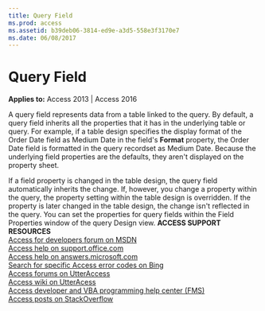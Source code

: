 ```yaml
---
title: Query Field
ms.prod: access
ms.assetid: b39deb06-3814-ed9e-a3d5-558e3f3170e7
ms.date: 06/08/2017
---
```



# Query Field

  

**Applies to:** Access 2013 | Access 2016

A query field represents data from a table linked to the query. By default, a query field inherits all the properties that it has in the underlying table or query. For example, if a table design specifies the display format of the Order Date field as Medium Date in the field's **Format** property, the Order Date field is formatted in the query recordset as Medium Date. Because the underlying field properties are the defaults, they aren't displayed on the property sheet.

If a field property is changed in the table design, the query field automatically inherits the change. If, however, you change a property within the query, the property setting within the table design is overridden. If the property is later changed in the table design, the change isn't reflected in the query.
You can set the properties for query fields within the Field Properties window of the query Design view.
 **ACCESS SUPPORT RESOURCES**<br>
[Access for developers forum on MSDN](https://social.msdn.microsoft.com/Forums/office/en-US/home?forum=accessdev)<br>
[Access help on support.office.com](https://support.office.com/search/results?query=Access)<br>
[Access help on answers.microsoft.com](http://answers.microsoft.com/en-us/office/forum/access?page=1&;tab=question&;status=all&;auth=1)<br>
[Search for specific Access error codes on Bing](http://www.bing.com/)<br>
[Access forums on UtterAccess](http://www.utteraccess.com/forum/index.php?act=idx)<br>
[Access wiki on UtterAcess](http://www.utteraccess.com/forum/index.php?act=idx)<br>
[Access developer and VBA programming help center (FMS)](http://www.fmsinc.com/MicrosoftAccess/developer/)<br>
[Access posts on StackOverflow](http://stackoverflow.com/questions/tagged/ms-access)

